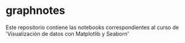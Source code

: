 # graphnotes
Este repositorio contiene las notebooks correspondientes al curso de 'Visualización de datos con Matplotlib y Seaborn'
